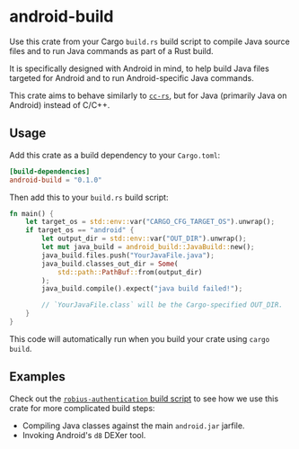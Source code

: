 # android-build

Use this crate from your Cargo `build.rs` build script to compile Java source files and to run Java commands as part of a Rust build.

It is specifically designed with Android in mind, to help build Java files targeted for Android and to run Android-specific Java commands.

This crate aims to behave similarly to [`cc-rs`](https://github.com/rust-lang/cc-rs/tree/main), but for Java (primarily Java on Android) instead of C/C++.

## Usage
Add this crate as a build dependency to your `Cargo.toml`:
```toml
[build-dependencies]
android-build = "0.1.0"
```

Then add this to your `build.rs` build script:
```rust
fn main() {
    let target_os = std::env::var("CARGO_CFG_TARGET_OS").unwrap();
    if target_os == "android" {
        let output_dir = std::env::var("OUT_DIR").unwrap();
        let mut java_build = android_build::JavaBuild::new();
        java_build.files.push("YourJavaFile.java");
        java_build.classes_out_dir = Some(
            std::path::PathBuf::from(output_dir)
        );
        java_build.compile().expect("java build failed!");

        // `YourJavaFile.class` will be the Cargo-specified OUT_DIR.
    }
}
```

This code will automatically run when you build your crate using `cargo build`.

## Examples
Check out the [`robius-authentication` build script](https://github.com/project-robius/robius-authentication/blob/main/build.rs) to see how we use this crate for more complicated build steps:
* Compiling Java classes against the main `android.jar` jarfile.
* Invoking Android's `d8` DEXer tool.
